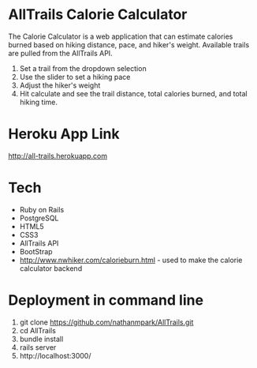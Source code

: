 # AllTrails Calorie Calculator

The Calorie Calculator is a web application that can estimate calories burned based on hiking distance, pace, and hiker's weight. Available trails are pulled from the AllTrails API.

1. Set a trail from the dropdown selection
2. Use the slider to set a hiking pace
3. Adjust the hiker's weight
4. Hit calculate and see the trail distance, total calories burned, and total hiking time.

# Heroku App Link

http://all-trails.herokuapp.com

# Tech

* Ruby on Rails
* PostgreSQL
* HTML5
* CSS3
* AllTrails API
* BootStrap
* http://www.nwhiker.com/calorieburn.html - used to make the calorie calculator backend

# Deployment in command line

1. git clone https://github.com/nathanmpark/AllTrails.git
2. cd AllTrails
2. bundle install
3. rails server 
4. http://localhost:3000/